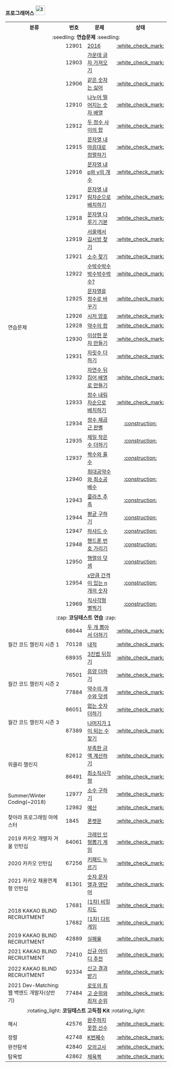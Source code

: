 ### 프로그래머스 <img width="30" alt="level_badge1" src="https://user-images.githubusercontent.com/104837715/171791682-13fc1d40-ea11-43e9-93b9-e932ec90fcdb.png">

<table>
      <tr>
          <th style="text-align: center">분류</th>
          <th style="text-align: center">번호</th>
          <th style="text-align: center">문제</th>
          <th style="text-align: center">상태</th>
      </tr>
      <tr>
          <td colspan="4" align="center">:seedling: <b>연습문제</b> :seedling:</td>
      </tr>
      <tr>
          <td rowspan="30">연습문제</td>
          <td>12901</td>
          <td><a href="https://programmers.co.kr/learn/courses/30/lessons/12901">2016</a></td>
          <td align="center"><a href="https://github.com/imyoi/DailyAlgorithm/blob/master/src/main/java/programmers/level1/Solution_Practice.java">:white_check_mark:</a></td>
      </tr>
      <tr>
          <td>12903</td>
          <td><a href="https://programmers.co.kr/learn/courses/30/lessons/12903">가운데 글자 가져오기</a></td>
          <td align="center"><a href="https://github.com/imyoi/DailyAlgorithm/blob/master/src/main/java/programmers/level1/Solution_Practice.java">:white_check_mark:</a></td>
      </tr>
      <tr>
          <td>12906</td>
          <td><a href="https://programmers.co.kr/learn/courses/30/lessons/12906">같은 숫자는 싫어</a></td>
          <td align="center"><a href="https://github.com/imyoi/DailyAlgorithm/blob/master/src/main/java/programmers/level1/Solution_Practice.java">:white_check_mark:</a></td>
      </tr>
      <tr>
          <td>12910</td>
          <td><a href="https://programmers.co.kr/learn/courses/30/lessons/12910">나누어 떨어지는 숫자 배열</a></td>
          <td align="center"><a href="https://github.com/imyoi/DailyAlgorithm/blob/master/src/main/java/programmers/level1/Solution_Practice.java">:white_check_mark:</a></td>
      </tr>
      <tr>
          <td>12912</td>
          <td><a href="https://programmers.co.kr/learn/courses/30/lessons/12912">두 정수 사이의 합</a></td>
          <td align="center"><a href="https://github.com/imyoi/DailyAlgorithm/blob/master/src/main/java/programmers/level1/Solution_Practice.java">:white_check_mark:</a></td>
      </tr>
      <tr>
          <td>12915</td>
          <td><a href="https://programmers.co.kr/learn/courses/30/lessons/12915">문자열 내 마음대로 정렬하기</a></td>
          <td align="center"><a href="https://github.com/imyoi/DailyAlgorithm/blob/master/src/main/java/programmers/level1/Solution_Practice.java">:white_check_mark:</a></td>
      </tr>
      <tr>
          <td>12916</td>
          <td><a href="https://programmers.co.kr/learn/courses/30/lessons/12916">문자열 내 p와 y의 개수</a></td>
          <td align="center"><a href="https://github.com/imyoi/DailyAlgorithm/blob/master/src/main/java/programmers/level1/Solution_Practice.java">:white_check_mark:</a></td>
      </tr>
      <tr>
          <td>12917</td>
          <td><a href="https://programmers.co.kr/learn/courses/30/lessons/12917">문자열 내림차순으로 배치하기</a></td>
          <td align="center"><a href="https://github.com/imyoi/DailyAlgorithm/blob/master/src/main/java/programmers/level1/Solution_Practice.java">:white_check_mark:</a></td>
      </tr>
      <tr>
          <td>12918</td>
          <td><a href="https://programmers.co.kr/learn/courses/30/lessons/12918">문자열 다루기 기본</a></td>
          <td align="center"><a href="https://github.com/imyoi/DailyAlgorithm/blob/master/src/main/java/programmers/level1/Solution_Practice.java">:white_check_mark:</a></td>
      </tr>
      <tr>
          <td>12919</td>
          <td><a href="https://programmers.co.kr/learn/courses/30/lessons/12919">서울에서 김서방 찾기</a></td>
          <td align="center"><a href="https://github.com/imyoi/DailyAlgorithm/blob/master/src/main/java/programmers/level1/Solution_Practice.java">:white_check_mark:</a></td>
      </tr>
      <tr>
          <td>12921</td>
          <td><a href="https://programmers.co.kr/learn/courses/30/lessons/12921">소수 찾기</a></td>
          <td align="center"><a href="https://github.com/imyoi/DailyAlgorithm/blob/master/src/main/java/programmers/level1/Solution_Practice.java">:white_check_mark:</a></td>
      </tr>
      <tr>
          <td>12922</td>
          <td><a href="https://programmers.co.kr/learn/courses/30/lessons/12922">수박수박수박수박수박수?</a></td>
          <td align="center"><a href="https://github.com/imyoi/DailyAlgorithm/blob/master/src/main/java/programmers/level1/Solution_Practice.java">:white_check_mark:</a></td>
      </tr>
      <tr>
          <td>12925</td>
          <td><a href="https://programmers.co.kr/learn/courses/30/lessons/12925">문자열을 정수로 바꾸기</a></td>
          <td align="center"><a href="https://github.com/imyoi/DailyAlgorithm/blob/master/src/main/java/programmers/level1/Solution_Practice.java">:white_check_mark:</a></td>
      </tr>
      <tr>
          <td>12926</td>
          <td><a href="https://programmers.co.kr/learn/courses/30/lessons/12926">시저 암호</a></td>
          <td align="center"><a href="https://github.com/imyoi/DailyAlgorithm/blob/master/src/main/java/programmers/level1/Solution_Practice.java">:white_check_mark:</a></td>
      </tr>
      <tr>
          <td>12928</td>
          <td><a href="https://programmers.co.kr/learn/courses/30/lessons/12928">약수의 합</a></td>
          <td align="center"><a href="https://github.com/imyoi/DailyAlgorithm/blob/master/src/main/java/programmers/level1/Solution_Practice.java">:white_check_mark:</a></td>
      </tr>
      <tr>
          <td>12930</td>
          <td><a href="https://programmers.co.kr/learn/courses/30/lessons/12930">이상한 문자 만들기</a></td>
          <td align="center"><a href="https://github.com/imyoi/DailyAlgorithm/blob/master/src/main/java/programmers/level1/Solution_Practice.java">:white_check_mark:</a></td>
      </tr>
      <tr>
          <td>12931</td>
          <td><a href="https://programmers.co.kr/learn/courses/30/lessons/12931">자릿수 더하기</a></td>
          <td align="center"><a href="https://github.com/imyoi/DailyAlgorithm/blob/master/src/main/java/programmers/level1/Solution_Practice.java">:white_check_mark:</a></td>
      </tr>
      <tr>
          <td>12932</td>
          <td><a href="https://programmers.co.kr/learn/courses/30/lessons/12932">자연수 뒤집어 배열로 만들기</a></td>
          <td align="center"><a href="https://github.com/imyoi/DailyAlgorithm/blob/master/src/main/java/programmers/level1/Solution_Practice.java">:white_check_mark:</a></td>
      </tr>
      <tr>
          <td>12933</td>
          <td><a href="https://programmers.co.kr/learn/courses/30/lessons/12933">정수 내림차순으로 배치하기</a></td>
          <td align="center"><a href="https://github.com/imyoi/DailyAlgorithm/blob/master/src/main/java/programmers/level1/Solution_Practice.java">:white_check_mark:</a></td>
      </tr>
      <tr>
          <td>12934</td>
          <td><a href="https://programmers.co.kr/learn/courses/30/lessons/12934">정수 제곱근 판별</a></td>
          <td align="center"><a href="#">:construction:</a></td>
      </tr>
      <tr>
          <td>12935</td>
          <td><a href="https://programmers.co.kr/learn/courses/30/lessons/12935">제일 작은수 더하기</a></td>
          <td align="center"><a href="#">:construction:</a></td>
      </tr>
      <tr>
          <td>12937</td>
          <td><a href="https://programmers.co.kr/learn/courses/30/lessons/12937">짝수와 홀수</a></td>
          <td align="center"><a href="#">:construction:</a></td>
      </tr>
      <tr>
          <td>12940</td>
          <td><a href="https://programmers.co.kr/learn/courses/30/lessons/12940">최대공약수와 최소공배수</a></td>
          <td align="center"><a href="#">:construction:</a></td>
      </tr>
      <tr>
          <td>12943</td>
          <td><a href="https://programmers.co.kr/learn/courses/30/lessons/12943">콜라츠 추측</a></td>
          <td align="center"><a href="#">:construction:</a></td>
      </tr>
      <tr>
          <td>12944</td>
          <td><a href="https://programmers.co.kr/learn/courses/30/lessons/12944">평균 구하기</a></td>
          <td align="center"><a href="#">:construction:</a></td>
      </tr>
      <tr>
          <td>12947</td>
          <td><a href="https://programmers.co.kr/learn/courses/30/lessons/12947">하샤드 수</a></td>
          <td align="center"><a href="#">:construction:</a></td>
      </tr>
      <tr>
          <td>12948</td>
          <td><a href="https://programmers.co.kr/learn/courses/30/lessons/12948">핸드폰 번호 가리기</a></td>
          <td align="center"><a href="#">:construction:</a></td>
      </tr>
      <tr>
          <td>12950</td>
          <td><a href="https://programmers.co.kr/learn/courses/30/lessons/12950">행렬의 덧셈</a></td>
          <td align="center"><a href="#">:construction:</a></td>
      </tr>
      <tr>
          <td>12954</td>
          <td><a href="https://programmers.co.kr/learn/courses/30/lessons/12954">x만큼 간격이 있는 n개의 숫자</a></td>
          <td align="center"><a href="#">:construction:</a></td>
      </tr>
      <tr>
          <td>12969</td>
          <td><a href="https://programmers.co.kr/learn/courses/30/lessons/12969">직사각형 별찍기</a></td>
          <td align="center"><a href="#">:construction:</a></td>
      </tr>
      <tr>
          <td colspan="4" align="center">:zap: <b>코딩테스트 연습</b> :zap:</td>
      </tr>
      <!--Solution_MonthlyChallenge1-->
      <tr>
          <td rowspan="3">월간 코드 챌린지 시즌 1</td>
          <td>68644</td>
          <td><a href="https://programmers.co.kr/learn/courses/30/lessons/68644">두 개 뽑아서 더하기</a></td>
          <td align="center"><a href="https://github.com/imyoi/DailyAlgorithm/tree/master/src/main/java/programmers/level1/Solution_MonthlyChallenge1.java">:white_check_mark:</a></td>
      </tr>
      <tr>
          <td>70128</td>
          <td><a href="https://programmers.co.kr/learn/courses/30/lessons/70128">내적</a></td>
          <td align="center"><a href="https://github.com/imyoi/DailyAlgorithm/tree/master/src/main/java/programmers/level1/Solution_MonthlyChallenge1.java">:white_check_mark:</a></td>
      </tr>
      <tr>
          <td>68935</td>
          <td><a href="https://programmers.co.kr/learn/courses/30/lessons/68935">3진법 뒤집기</a></td>
          <td align="center"><a href="https://github.com/imyoi/DailyAlgorithm/tree/master/src/main/java/programmers/level1/Solution_MonthlyChallenge1.java">:white_check_mark:</a></td>
      </tr>
      <!--Solution_MonthlyChallenge2-->
      <tr>
          <td rowspan="2">월간 코드 챌린지 시즌 2</td>
          <td>76501</td>
          <td><a href="https://programmers.co.kr/learn/courses/30/lessons/76501">음양 더하기</a></td>
          <td align="center"><a href="https://github.com/imyoi/DailyAlgorithm/tree/master/src/main/java/programmers/level1/Solution_MonthlyChallenge2.java">:white_check_mark:</a></td>
      </tr>
      <tr>
          <td>77884</td>
          <td><a href="https://programmers.co.kr/learn/courses/30/lessons/77884">약수의 개수와 덧셈</a></td>
          <td align="center"><a href="https://github.com/imyoi/DailyAlgorithm/tree/master/src/main/java/programmers/level1/Solution_MonthlyChallenge2.java">:white_check_mark:</a></td>
      </tr>
      <!--Solution_MonthlyChallenge3-->
      <tr>
          <td rowspan="2">월간 코드 챌린지 시즌 3</td>
          <td>86051</td>
          <td><a href="https://programmers.co.kr/learn/courses/30/lessons/86051">없는 숫자 더하기</a></td>
          <td align="center"><a href="https://github.com/imyoi/DailyAlgorithm/tree/master/src/main/java/programmers/level1/Solution_MonthlyChallenge3.java">:white_check_mark:</a></td>
      </tr>
      <tr>
          <td>87389</td>
          <td><a href="https://programmers.co.kr/learn/courses/30/lessons/87389">나머지가 1이 되는 수 찾기</a></td>
          <td align="center"><a href="https://github.com/imyoi/DailyAlgorithm/tree/master/src/main/java/programmers/level1/Solution_MonthlyChallenge3.java">:white_check_mark:</a></td>
      </tr>
      <!--Solution_WeeklyChallenge-->
      <tr>
          <td rowspan="2">위클리 챌린지</td>
          <td>82612</td>
          <td><a href="https://programmers.co.kr/learn/courses/30/lessons/82612">부족한 금액 계산하기</a></td>
          <td align="center"><a href="https://github.com/imyoi/DailyAlgorithm/tree/master/src/main/java/programmers/level1/Solution_WeeklyChallenge.java">:white_check_mark:</a></td>
      </tr>
      <tr>
          <td>86491</td>
          <td><a href="https://programmers.co.kr/learn/courses/30/lessons/86491">최소직사각형</a></td>
          <td align="center"><a href="https://github.com/imyoi/DailyAlgorithm/tree/master/src/main/java/programmers/level1/Solution_WeeklyChallenge.java">:white_check_mark:</a></td>
      </tr>
      <!--Solution_SummerWinter2018-->
      <tr>
          <td rowspan="2">Summer/Winter Coding(~2018)</td>
          <td>12977</td>
          <td><a href="https://programmers.co.kr/learn/courses/30/lessons/12977">소수 구하기</a></td>
          <td align="center"><a href="https://github.com/imyoi/DailyAlgorithm/tree/master/src/main/java/programmers/level1/Solution_SummerWinter2018.java">:white_check_mark:</a></td>
      </tr>
      <tr>
          <td>12982</td>
          <td><a href="https://programmers.co.kr/learn/courses/30/lessons/12982">예산</a></td>
          <td align="center"><a href="https://github.com/imyoi/DailyAlgorithm/tree/master/src/main/java/programmers/level1/Solution_SummerWinter2018.java">:white_check_mark:</a></td>
      </tr>
      <!--Solution_Maester-->
      <tr>
          <td>찾아라 프로그래밍 마에스터</td>
          <td>1845</td>
          <td><a href="https://programmers.co.kr/learn/courses/30/lessons/1845">폰켓몬</a></td>
          <td align="center"><a href="https://github.com/imyoi/DailyAlgorithm/tree/master/src/main/java/programmers/level1/Solution_Maester.java">:white_check_mark:</a></td>
      </tr>
      <!--Solution_KakaoInternship2019-->
      <tr>
          <td>2019 카카오 개발자 겨울 인턴십</td>
          <td>64061</td>
          <td><a href="https://programmers.co.kr/learn/courses/30/lessons/64061">크레인 인형뽑기 게임</a></td>
          <td align="center"><a href="https://github.com/imyoi/DailyAlgorithm/tree/master/src/main/java/programmers/level1/Solution_KakaoInternship2019.java">:white_check_mark:</a></td>
      </tr>
      <!--Solution_KakaoInternship2020-->
      <tr>
          <td>2020 카카오 인턴십</td>
          <td>67256</td>
          <td><a href="https://programmers.co.kr/learn/courses/30/lessons/67256">키패드 누르기</a></td>
          <td align="center"><a href="https://github.com/imyoi/DailyAlgorithm/tree/master/src/main/java/programmers/level1/Solution_KakaoInternship2020.java">:white_check_mark:</a></td>
      </tr>
      <!--Solution_KakaoInternship2021-->
      <tr>
          <td>2021 카카오 채용연계형 인턴십</td>
          <td>81301</td>
          <td><a href="https://programmers.co.kr/learn/courses/30/lessons/81301">숫자 문자열과 영단어</a></td>
          <td align="center"><a href="https://github.com/imyoi/DailyAlgorithm/tree/master/src/main/java/programmers/level1/Solution_KakaoInternship2021.java">:white_check_mark:</a></td>
      </tr>
      <!--Solution_KakaoBlind2018-->
      <tr>
          <td rowspan="2">2018 KAKAO BLIND RECRUITMENT</td>
          <td>17681</td>
          <td><a href="https://programmers.co.kr/learn/courses/30/lessons/17681">[1차] 비밀지도</a></td>
          <td align="center"><a href="https://github.com/imyoi/DailyAlgorithm/tree/master/src/main/java/programmers/level1/Solution_KakaoBlind2018.java">:white_check_mark:</a></td>
      </tr>
      <tr>
          <td>17682</td>
          <td><a href="https://programmers.co.kr/learn/courses/30/lessons/17682">[1차] 다트게임</a></td>
          <td align="center"><a href="https://github.com/imyoi/DailyAlgorithm/tree/master/src/main/java/programmers/level1/Solution_KakaoBlind2018.java">:white_check_mark:</a></td>
      </tr>
      <!--Solution_KakaoBlind2019-->
      <tr>
          <td>2019 KAKAO BLIND RECRUITMENT</td>
          <td>42889</td>
          <td><a href="https://programmers.co.kr/learn/courses/30/lessons/42889">실패율</a></td>
          <td align="center"><a href="https://github.com/imyoi/DailyAlgorithm/tree/master/src/main/java/programmers/level1/Solution_KakaoBlind2019.java">:white_check_mark:</a></td>
      </tr>
      <!--Solution_KakaoBlind2021-->
      <tr>
          <td>2021 KAKAO BLIND RECRUITMENT</td>
          <td>72410</td>
          <td><a href="https://programmers.co.kr/learn/courses/30/lessons/72410">신규 아이디 추천</a></td>
          <td align="center"><a href="https://github.com/imyoi/DailyAlgorithm/tree/master/src/main/java/programmers/level1/Solution_KakaoBlind2021.java">:white_check_mark:</a></td>
      </tr>
      <!--Solution_KakaoBlind2022-->
      <tr>
          <td>2022 KAKAO BLIND RECRUITMENT</td>
          <td>92334</td>
          <td><a href="https://programmers.co.kr/learn/courses/30/lessons/92334">신고 결과 받기</a></td>
          <td align="center"><a href="https://github.com/imyoi/DailyAlgorithm/tree/master/src/main/java/programmers/level1/Solution_KakaoBlind2022.java">:white_check_mark:</a></td>
      </tr>
      <!--Solution_DevMatching2021 -->
      <tr>
          <td>2021 Dev-Matching: 웹 백엔드 개발자(상반기)</td>
          <td>77484</td>
          <td><a href="https://programmers.co.kr/learn/courses/30/lessons/77484">로또의 최고 순위와 최저 순위</a></td>
          <td align="center"><a href="https://github.com/imyoi/DailyAlgorithm/tree/master/src/main/java/programmers/level1/Solution_DevMatching2021.java">:white_check_mark:</a></td>
      </tr>
      <tr>
          <td colspan="4" align="center">:rotating_light: <b>코딩테스트 고득점 Kit</b> :rotating_light:</td>
      </tr>
      <!--Solution_AlgorithmKit-->
      <tr>
          <td>해시</td>
          <td>42576</td>
          <td><a href="https://programmers.co.kr/learn/courses/30/lessons/42576">완주하지 못한 선수</a></td>
          <td align="center"><a href="https://github.com/imyoi/DailyAlgorithm/tree/master/src/main/java/programmers/level1/Solution_AlgorithmKit.java">:white_check_mark:</a></td>
      </tr>
      <tr>
          <td>정렬</td>
          <td>42748</td>
          <td><a href="https://programmers.co.kr/learn/courses/30/lessons/42748">K번째수</a></td>
          <td align="center"><a href="https://github.com/imyoi/DailyAlgorithm/tree/master/src/main/java/programmers/level1/Solution_AlgorithmKit.java">:white_check_mark:</a></td>
      </tr>
      <tr>
          <td>완전탐색</td>
          <td>42840</td>
          <td><a href="https://programmers.co.kr/learn/courses/30/lessons/42840">모의고사</a></td>
          <td align="center"><a href="https://github.com/imyoi/DailyAlgorithm/tree/master/src/main/java/programmers/level1/Solution_AlgorithmKit.java">:white_check_mark:</a></td>
      </tr>
      <tr>
          <td>탐욕법</td>
          <td>42862</td>
          <td><a href="https://programmers.co.kr/learn/courses/30/lessons/42862">체육복</a></td>
          <td align="center"><a href="https://github.com/imyoi/DailyAlgorithm/tree/master/src/main/java/programmers/level1/Solution_AlgorithmKit.java">:white_check_mark:</a></td>
      </tr>
  </table>